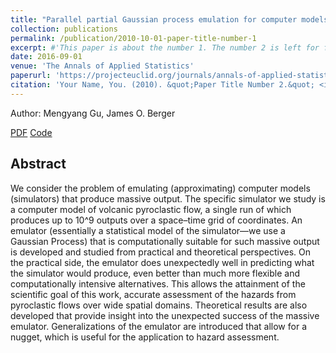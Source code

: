 ```yaml
---
title: "Parallel partial Gaussian process emulation for computer models with massive output"
collection: publications
permalink: /publication/2010-10-01-paper-title-number-1
excerpt: #'This paper is about the number 1. The number 2 is left for future work.'
date: 2016-09-01
venue: 'The Annals of Applied Statistics'
paperurl: 'https://projecteuclid.org/journals/annals-of-applied-statistics/volume-10/issue-3/Parallel-partial-Gaussian-process-emulation-for-computer-models-with-massive/10.1214/16-AOAS934.full'
citation: 'Your Name, You. (2010). &quot;Paper Title Number 2.&quot; <i>Journal 1</i>. 1(1).'
---
```


Author: Mengyang Gu, James O. Berger


[PDF](https://projecteuclid.org/journals/annals-of-applied-statistics/volume-10/issue-3/Parallel-partial-Gaussian-process-emulation-for-computer-models-with-massive/10.1214/16-AOAS934.full)
[Code](https://projecteuclid.org/journals/annals-of-applied-statistics/volume-10/issue-3/Parallel-partial-Gaussian-process-emulation-for-computer-models-with-massive/10.1214/16-AOAS934.full)

## Abstract
We consider the problem of emulating (approximating) computer models (simulators) that produce massive output. The specific simulator we study is a computer model of volcanic pyroclastic flow, a single run of which produces up to 10^9 outputs over a space–time grid of coordinates. An emulator (essentially a statistical model of the simulator—we use a Gaussian Process) that is computationally suitable for such massive output is developed and studied from practical and theoretical perspectives. On the practical side, the emulator does unexpectedly well in predicting what the simulator would produce, even better than much more flexible and computationally intensive alternatives. This allows the attainment of the scientific goal of this work, accurate assessment of the hazards from pyroclastic flows over wide spatial domains. Theoretical results are also developed that provide insight into the unexpected success of the massive emulator. Generalizations of the emulator are introduced that allow for a nugget, which is useful for the application to hazard assessment.
